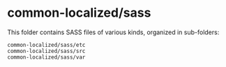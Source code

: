 # common-localized/sass

This folder contains SASS files of various kinds, organized in sub-folders:

    common-localized/sass/etc
    common-localized/sass/src
    common-localized/sass/var

